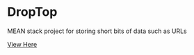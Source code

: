 # DropTop
MEAN stack project for storing short bits of data such as URLs

[View Here](https://drop-top.io)
